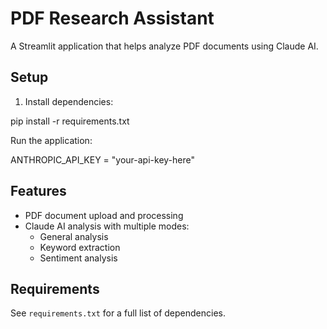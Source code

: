 # PDF Research Assistant

A Streamlit application that helps analyze PDF documents using Claude AI.

## Setup

1. Install dependencies:

pip install -r requirements.txt

Run the application:

ANTHROPIC_API_KEY = "your-api-key-here"

## Features

- PDF document upload and processing
- Claude AI analysis with multiple modes:
  - General analysis
  - Keyword extraction
  - Sentiment analysis

## Requirements

See `requirements.txt` for a full list of dependencies.
